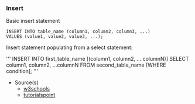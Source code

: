 ### Insert

Basic insert statement

```
INSERT INTO table_name (column1, column2, column3, ...)
VALUES (value1, value2, value3, ...);
```

Insert statement populating from a select statement:

'''
INSERT INTO first_table_name [(column1, column2, ... columnN)] 
   SELECT column1, column2, ...columnN 
   FROM second_table_name
   [WHERE condition];
'''

- Source(s)
  - [w3schools](https://www.w3schools.com/sql/sql_insert.asp)
  - [tutorialspoint](https://www.tutorialspoint.com/sql/sql-insert-query.htm)
